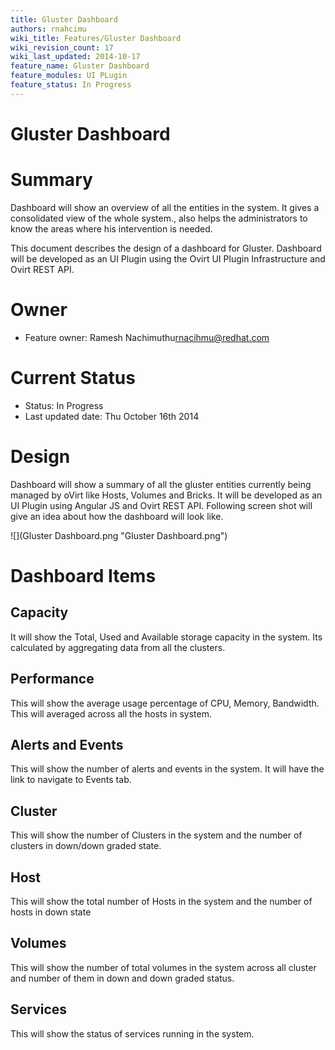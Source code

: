 ```yaml
---
title: Gluster Dashboard
authors: rnahcimu
wiki_title: Features/Gluster Dashboard
wiki_revision_count: 17
wiki_last_updated: 2014-10-17
feature_name: Gluster Dashboard
feature_modules: UI PLugin
feature_status: In Progress
---
```


# Gluster Dashboard

# Summary

Dashboard will show an overview of all the entities in the system. It gives a consolidated view of the whole system., also helps the administrators to know the areas where his intervention is needed.

This document describes the design of a dashboard for Gluster. Dashboard will be developed as an UI Plugin using the Ovirt UI Plugin Infrastructure and Ovirt REST API.

# Owner

*   Feature owner: Ramesh Nachimuthu<rnacihmu@redhat.com>

# Current Status

*   Status: In Progress
*   Last updated date: Thu October 16th 2014

# Design

Dashboard will show a summary of all the gluster entities currently being managed by oVirt like Hosts, Volumes and Bricks. It will be developed as an UI Plugin using Angular JS and Ovirt REST API. Following screen shot will give an idea about how the dashboard will look like.

![](Gluster Dashboard.png "Gluster Dashboard.png")

# Dashboard Items

## Capacity

It will show the Total, Used and Available storage capacity in the system. Its calculated by aggregating data from all the clusters.

## Performance

This will show the average usage percentage of CPU, Memory, Bandwidth. This will averaged across all the hosts in system.

## Alerts and Events

This will show the number of alerts and events in the system. It will have the link to navigate to Events tab.

## Cluster

This will show the number of Clusters in the system and the number of clusters in down/down graded state.

## Host

This will show the total number of Hosts in the system and the number of hosts in down state

## Volumes

This will show the number of total volumes in the system across all cluster and number of them in down and down graded status.

## Services

This will show the status of services running in the system.
